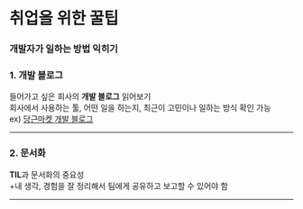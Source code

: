 # 취업을 위한 꿀팁
### 개발자가 일하는 방법 익히기

### 1. **개발 블로그**
들어가고 싶은 회사의 **개발 블로그** 읽어보기  
회사에서 사용하는 툴, 어떤 일을 하는지, 최근이 고민이나 일하는 방식 확인 가능  
ex) [당근마켓 개발 블로그](https://medium.com/daangn)
***
### 2. **문서화**
**TIL**과 문서화의 중요성  
+내 생각, 경험을 잘 정리해서 팀에게 공유하고 보고할 수 있어야 함
***